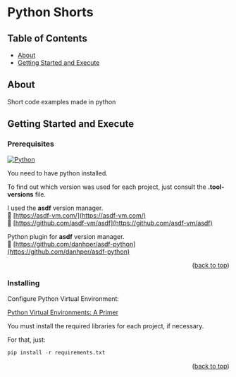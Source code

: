 <a name="readme-top"></a>

# Python Shorts

## Table of Contents

- [About](#about)
- [Getting Started and Execute](#getting_started)

## About <a name = "about"></a>

Short code examples made in python

## Getting Started and Execute <a name = "getting_started"></a>

### Prerequisites

[![Python][python.org]][python-url]

You need to have python installed.

To find out which version was used for each project, just consult the **.tool-versions** file.

I used the **asdf** version manager. <br>
🚀 [https://asdf-vm.com/](https://asdf-vm.com/) <br>
🚀 [https://github.com/asdf-vm/asdf](https://github.com/asdf-vm/asdf)

Python plugin for **asdf** version manager. <br>
🚀 [https://github.com/danhper/asdf-python](https://github.com/danhper/asdf-python)

<p align="right">(<a href="#readme-top">back to top</a>)</p>

### Installing

Configure Python Virtual Environment:

[Python Virtual Environments: A Primer](https://realpython.com/python-virtual-environments-a-primer/)

You must install the required libraries for each project, if necessary.

For that, just:

```py
pip install -r requirements.txt
```

<p align="right">(<a href="#readme-top">back to top</a>)</p>

[python.org]: https://img.shields.io/badge/Python-3776AB?style=for-the-badge&logo=Python&logoColor=white
[python-url]: https://www.python.org/
